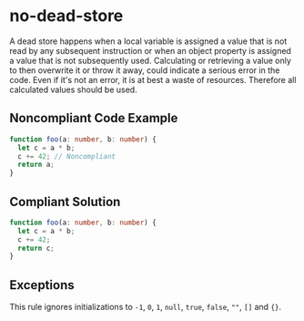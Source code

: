 # no-dead-store

A dead store happens when a local variable is assigned a value that is not read by any subsequent instruction or when an object property is assigned a value that is not subsequently used. Calculating or retrieving a value only to then overwrite it or throw it away, could indicate a serious error in the code. Even if it's not an error, it is at best a waste of resources. Therefore all calculated values should be used.

## Noncompliant Code Example

```typescript
function foo(a: number, b: number) {
  let c = a * b;
  c += 42; // Noncompliant
  return a;
}
```

## Compliant Solution
```typescript
function foo(a: number, b: number) {
  let c = a * b;
  c += 42;
  return c;
}
```

## Exceptions
This rule ignores initializations to `-1`, `0`, `1`, `null`, `true`, `false`, `""`, `[]` and `{}`.
